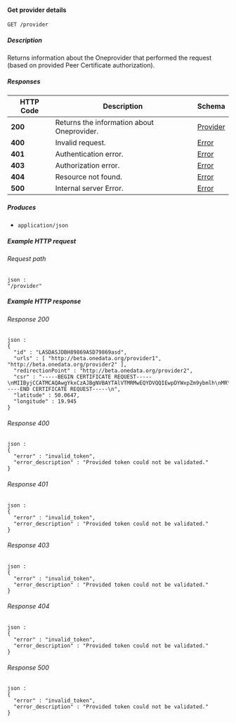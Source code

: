 
<a name="get_provider"></a>
#### Get provider details
```
GET /provider
```


##### Description
Returns information about the Oneprovider that performed the request  (based on provided Peer Certificate authorization).


##### Responses

|HTTP Code|Description|Schema|
|---|---|---|
|**200**|Returns the information about Oneprovider.|[Provider](../definitions/Provider.md#provider)|
|**400**|Invalid request.|[Error](../definitions/Error.md#error)|
|**401**|Authentication error.|[Error](../definitions/Error.md#error)|
|**403**|Authorization error.|[Error](../definitions/Error.md#error)|
|**404**|Resource not found.|[Error](../definitions/Error.md#error)|
|**500**|Internal server Error.|[Error](../definitions/Error.md#error)|


##### Produces

* `application/json`


##### Example HTTP request

###### Request path
```
json :
"/provider"
```


##### Example HTTP response

###### Response 200
```
json :
{
  "id" : "LASDASJDBH89869ASD79869asd",
  "urls" : [ "http://beta.onedata.org/provider1", "http://beta.onedata.org/provider2" ],
  "redirectionPoint" : "http://beta.onedata.org/provider2",
  "csr" : "-----BEGIN CERTIFICATE REQUEST-----\nMIIByjCCATMCAQAwgYkxCzAJBgNVBAYTAlVTMRMwEQYDVQQIEwpDYWxpZm9ybmlh\nMRYwFAYDVQQHEw1Nb3VudGFpbiBWaWV3MRMwEQYDVQQKEwpHb29nbGUgSW5jMR8w\nHQYDVQQLExZJbmZvcm1hdGlvbiBUZWNobm9sb2d5MRcwFQYDVQQDEw53d3cuZ29v\nZ2xlLmNvbTCBnzANBgkqhkiG9w0BAQEFAAOBjQAwgYkCgYEApZtYJCHJ4VpVXHfV\nIlstQTlO4qC03hjX+ZkPyvdYd1Q4+qbAeTwXmCUKYHThVRd5aXSqlPzyIBwieMZr\nWFlRQddZ1IzXAlVRDWwAo60KecqeAXnnUK+5fXoTI/UgWshre8tJ+x/TMHaQKR/J\ncIWPhqaQhsJuzZbvAdGA80BLxdMCAwEAAaAAMA0GCSqGSIb3DQEBBQUAA4GBAIhl\n4PvFq+e7ipARgI5ZM+GZx6mpCz44DTo0JkwfRDf+BtrsaC0q68eTf2XhYOsq4fkH\nQ0uA0aVog3f5iJxCa3Hp5gxbJQ6zV6kJ0TEsuaaOhEko9sdpCoPOnRBm2i/XRD2D\n6iNh8f8z0ShGsFqjDgFHyF3o+lUyj+UC6H1QW7bn\n-----END CERTIFICATE REQUEST-----\n",
  "latitude" : 50.0647,
  "longitude" : 19.945
}
```


###### Response 400
```
json :
{
  "error" : "invalid_token",
  "error_description" : "Provided token could not be validated."
}
```


###### Response 401
```
json :
{
  "error" : "invalid_token",
  "error_description" : "Provided token could not be validated."
}
```


###### Response 403
```
json :
{
  "error" : "invalid_token",
  "error_description" : "Provided token could not be validated."
}
```


###### Response 404
```
json :
{
  "error" : "invalid_token",
  "error_description" : "Provided token could not be validated."
}
```


###### Response 500
```
json :
{
  "error" : "invalid_token",
  "error_description" : "Provided token could not be validated."
}
```



